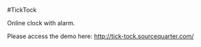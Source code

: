 #TickTock

Online clock with alarm.

Please access the demo here: http://tick-tock.sourcequarter.com/
